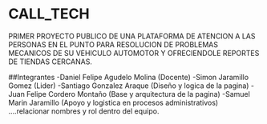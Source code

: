 # CALL_TECH
PRIMER PROYECTO PUBLICO DE UNA PLATAFORMA DE ATENCION A LAS PERSONAS EN EL PUNTO PARA RESOLUCION DE PROBLEMAS MECANICOS DE SU VEHICULO AUTOMOTOR Y OFRECIENDOLE REPORTES DE TIENDAS CERCANAS.

##Integrantes
-Daniel Felipe Agudelo Molina (Docente)
-Simon Jaramillo Gomez (Lider)
-Santiago Gonzalez Araque (Diseño y logica de la pagina)
-Juan Felipe Cordero Montaño (Base y arquitectura de la pagina)
-Samuel Marin Jaramillo (Apoyo y logistica en procesos administrativos)
....relacionar nombres y rol dentro del equipo.
